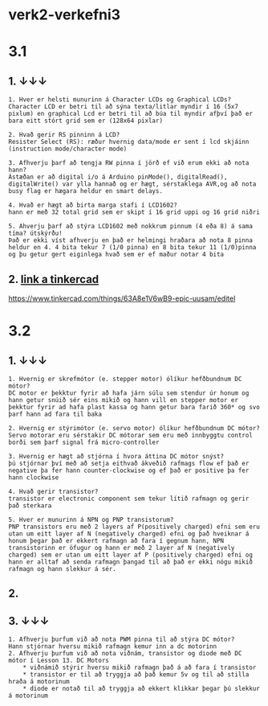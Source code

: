 # verk2-verkefni3
# 3.1
## 1. ↓↓↓
    1. Hver er helsti munurinn á Character LCDs og Graphical LCDs?
    Character LCD er betri til að sýna texta/litlar myndir í 16 (5x7 pixlum) en graphical Lcd er betri til að búa til myndir afþví það er bara eitt stórt grid sem er (128x64 pixlar)

    2. Hvað gerir RS pinninn á LCD?
    Resister Select (RS): ræður hvernig data/mode er sent í lcd skjáinn (instruction mode/character mode)

    3. Afhverju þarf að tengja RW pinna í jörð ef við erum ekki að nota hann?
    Ástæðan er að digital i/o á Arduino pinMode(), digitalRead(), digitalWrite() var ylla hannað og er hægt, sérstaklega AVR,og að nota busy flag er hægara heldur en smart delays.

    4. Hvað er hægt að birta marga stafi í LCD1602?
    hann er með 32 total grid sem er skipt í 16 grid uppi og 16 grid niðri

    5. Ahverju þarf að stýra LCD1602 með nokkrum pinnum (4 eða 8) á sama tíma? útskýrðu!
    Það er ekki víst afhverju en það er helmingi hraðara að nota 8 pinna heldur en 4. 4 bita tekur 7 (1/0 pinna) en 8 bita tekur 11 (1/0)pinna og þu getur gert eiginlega hvað sem er ef maður notar 4 bita

## 2. [link a tinkercad](https://www.youtube.com/watch?v=5T5BY1j2MkE)

https://www.tinkercad.com/things/63A8e1V6wB9-epic-uusam/editel

# 3.2
## 1. ↓↓↓
    1. Hvernig er skrefmótor (e. stepper motor) ólíkur hefðbundnum DC mótor?
    DC motor er þekktur fyrir að hafa járn súlu sem stendur úr honum og hann getur snúið sér eins mikið og hann vill en stepper motor er þekktur fyrir ad hafa plast kassa og hann getur bara farið 360* og svo þarf hann ad fara til baka
    
    2. Hvernig er stýrimótor (e. servo motor) ólíkur hefðbundnum DC mótor?
    Servo motorar eru sérstakir DC mótorar sem eru með innbyggtu control borði sem þarf signal frá micro-controller
    
    3. Hvernig er hægt að stjórna í hvora áttina DC mótor snýst?
    þú stjórnar því með að setja eithvað ákveðið rafmags flow ef það er negative þa fer hann counter-clockwise og ef það er positive þa fer hann clockwise
    
    4. Hvað gerir transistor?
    transistor er electronic component sem tekur lítið rafmagn og gerir það sterkara
    
    5. Hver er munurinn á NPN og PNP transistorum?
    PNP transistors eru með 2 layers af P(positively charged) efni sem eru utan um eitt layer af N (negatively charged) efni og það hveiknar á honum þegar það er ekkert rafmagn að fara í gegnum hann, NPN transistorinn er öfugur og hann er með 2 layer af N (negatively charged) sem er utan um eitt layer af P (positively charged) efni og hann er alltaf að senda rafmagn þangad til að það er ekki nógu mikið rafmagn og hann slekkur á sér.
## 2.     
## 3. ↓↓↓
    1. Afhverju þurfum við að nota PWM pinna til að stýra DC mótor?
    Hann stjórnar hversu mikið rafmagn kemur inn a dc motorinn
    2. Afhverju þurfum við að nota viðnám, transistor og diode með DC mótor í Lesson 13. DC Motors
        * viðnámið stýrir hversu mikið rafmagn það á að fara í transistor
        * transistor er til að tryggja að það kemur 5v og til að stilla hraða á motorinum
        * diode er notað til að tryggja að ekkert klikkar þegar þú slekkur á motorinum
    
    








